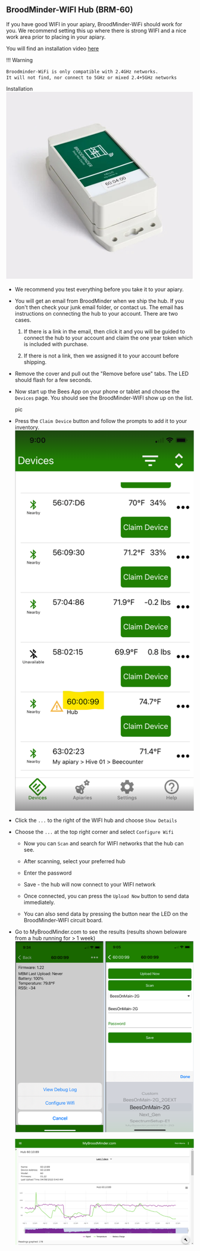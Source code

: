 
## BroodMinder-WIFI Hub (BRM-60)

If you have good WIFI in your apiary, BroodMinder-WiFi should work for you.
We recommend setting this up where there is strong WIFI and a nice work area prior to placing in your apiary.

You will find an installation video [here](https://youtu.be/10jw51jqmT0)

!!! Warning

    Broodminder-WiFi is only compatible with 2.4GHz networks. 
    It will not find, nor connect to 5GHz or mixed 2.4+5GHz networks


Installation![Wifi](../assets/60_hubs.assets/WIFI_Hub.jpg)

- We recommend you test everything before you take it to your apiary.

- You will get an email from BroodMinder when we ship the hub. If you don't then check your junk email folder, or contact us. The email has instructions on connecting the hub to your account. There are two cases.

  1. If there is a link in the email, then click it and you will be guided to connect the hub to your account and claim the one year token which is included with purchase.

  2. If there is not a link, then we assigned it to your account before shipping. 

- Remove the cover and pull out the "Remove before use" tabs. The LED should flash for a few seconds.

- Now start up the Bees App on your phone or tablet and choose the `Devices` page. You should see the BroodMinder-WIFI show up on the list. 

  pic

- Press the `Claim Device` button and follow the prompts to add it to your inventory.
![image-20230408093307902](../assets/60_hubs.assets/image-20230408093307902.png#mediumImg)
  

- Click the `...` to the right of the WIFI hub and choose `Show Details`

- Choose the `...` at the top right corner and select `Configure Wifi`

  - Now you can `Scan` and search for WIFI networks that the hub can see.

  - After scanning, select your preferred hub

  - Enter the password

  - Save - the hub will now connect to your WIFI network

  - Once connected, you can press the `Upload Now` button to send data immediately.

  - You can also send data by pressing the button near the LED on the BroodMinder-WIFI circuit board.

    
- Go to MyBroodMinder.com to see the results (results shown beloware from a hub running for > 1 week)![image-20230408093827071](../assets/60_hubs.assets/image-20230408093827071.png)

  ![image-20230408094805586](../assets/60_hubs.assets/image-20230408094805586.png)

  